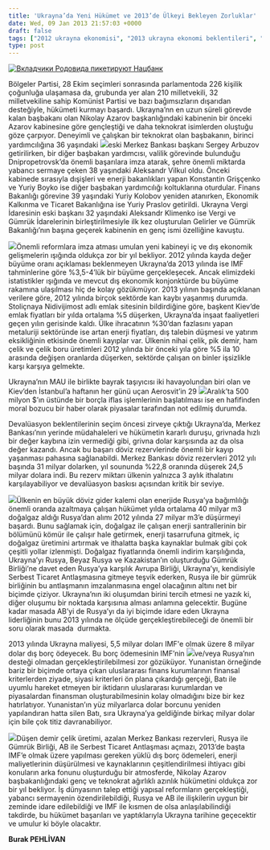 ```yaml
---
title: 'Ukrayna’da Yeni Hükümet ve 2013’de Ülkeyi Bekleyen Zorluklar'
date: Wed, 09 Jan 2013 21:57:03 +0000
draft: false
tags: ["2012 ukrayna ekonomisi", "2013 ukrayna ekonomi beklentileri", "AB Ukrayna Serbest Ticaret Antlaşması", "aerosivit", "Başbakan Nikolay Azarov", "Ekonomi", "parlamento seçimleri", "Politika", "Rusya Gümrük Birliği", "Sergey Arbuzov", "Ukrayna", "Ukrayna Ekonomisi", "Ukrayna hükümeti", "Ukrayna Merkez Bankası rezervleri", "Ukrayna parlamento seçimleri", "Uluslarası İlişkiler"]
type: post
---
```


[![Вкладчики Родовида пикетируют Нацбанк](https://burakpehlivan.org/wp-content/uploads/2013/01/ukraynada-yeni-hukumet-ve-2013de-ulkeyi-bekleyen-zorluklar.jpg)](https://burakpehlivan.org/1171/ukraynada-yeni-hukumet-ve-2013de-ulkeyi-bekleyen-zorluklar/%d0%b2%d0%ba%d0%bb%d0%b0%d0%b4%d1%87%d0%b8%d0%ba%d0%b8-%d1%80%d0%be%d0%b4%d0%be%d0%b2%d0%b8%d0%b4%d0%b0-%d0%bf%d0%b8%d0%ba%d0%b5%d1%82%d0%b8%d1%80%d1%83%d1%8e%d1%82-%d0%bd%d0%b0%d1%86%d0%b1%d0%b0/)

Bölgeler Partisi, 28 Ekim seçimleri sonrasında parlamentoda 226 kişilik çoğunluğa ulaşamasa da, grubunda yer alan 210 milletvekili, 32 milletvekiline sahip Komünist Partisi ve bazı bağımsızların dışarıdan desteğiyle, hükümeti kurmayı başardı. Ukrayna’nn en uzun süreli görevde kalan başbakanı olan Nikolay Azarov başkanlığındaki kabinenin bir önceki Azarov kabinesine göre gençleştiği ve daha teknokrat isimlerden oluştuğu göze çarpıyor. Deneyimli ve çalışkan bir teknokrat olan başbakanın, birinci yardımcılığına 36 yaşındaki ![](https://lh5.googleusercontent.com/-uvmB9Rs7xos/UO3lHq6TGoI/AAAAAAAADq4/EYy4wl4ZP2s/s400/5069-707673.jpg)eski Merkez Bankası başkanı Sergey Arbuzov getirilirken, bir diğer başbakan yardımcısı, valilik görevinde bulunduğu Dnipropetrovsk’da önemli başarılara imza atarak, şehre önemli miktarda yabancı sermaye çeken 38 yaşındaki Aleksandr Vilkul oldu. Önceki kabinede sırasıyla dışişleri ve enerji bakanlıkları yapan Konstantin Grişçenko ve Yuriy Boyko ise diğer başbakan yardımcılığı koltuklarına oturdular. Finans Bakanlığı görevine 39 yaşındaki Yuriy Kolobov yeniden atanırken, Ekonomik Kalkınma ve Ticaret Bakanlığına ise Yuriy Praslov getirildi. Ukrayna Vergi İdaresinin eski başkanı 32 yaşındaki Aleksandr Klimenko ise Vergi ve Gümrük İdarelerinin birleştirilmesiyle ilk kez oluşturulan Gelirler ve Gümrük Bakanlığı’nın başına geçerek kabinenin en genç ismi özelliğine kavuştu.

![](https://lh6.googleusercontent.com/-kKhYo1nj5PQ/UO3lIw6rAcI/AAAAAAAADrU/z90xugwmBXM/s468/big_4fcb440854083116dd7f4e021a2fade8.jpg)Önemli reformlara imza atması umulan yeni kabineyi iç ve dış ekonomik gelişmelerin ışığında oldukça zor bir yıl bekliyor. 2012 yılında kayda değer büyüme oranı açıklaması beklenmeyen Ukrayna’da 2013 yılında ise IMF tahminlerine göre %3,5-4’lük bir büyüme gerçekleşecek. Ancak elimizdeki istatistikler ışığında ve mevcut dış ekonomik konjonktürde bu büyüme rakamına ulaşılması hiç de kolay gözükmüyor. 2013 yılının başında açıklanan verilere göre, 2012 yılında birçok sektörde kan kaybı yaşanmış durumda. Stoliçnaya Nidivijimost adlı emlak sitesinin bildirdiğine göre, başkent Kiev’de emlak fiyatları bir yılda ortalama %5 düşerken, Ukrayna’da inşaat faaliyetleri geçen yılın gerisinde kaldı. Ülke ihracatının %30’dan fazlasını yapan metaluriji sektöründe ise artan enerji fiyatları, dış talebin düşmesi ve yatırım eksikliğinin etkisinde önemli kayıplar var. Ülkenin nihai çelik, pik demir, ham çelik ve çelik boru üretimleri 2012 yılında bir önceki yıla göre %5 ila 10 arasında değişen oranlarda düşerken, sektörde çalışan on binler işsizlikle karşı karşıya gelmekte.

Ukrayna’nın MAU ile birlikte bayrak taşıyıcısı iki havayolundan biri olan ve Kiev’den İstanbul’a haftanın her günü uçan Aerosvit’in 29 ![](https://lh5.googleusercontent.com/-d9ww2OAtzNk/UO3lJE_BjOI/AAAAAAAADrQ/VnFo0GxYSZY/s480/b%C3%B6lgeler-partisi.jpg)Aralık’ta 500 milyon $’ın üstünde bir borçla iflas işlemlerinin başlatılması ise en hafifinden moral bozucu bir haber olarak piyasalar tarafından not edilmiş durumda.

Devalüasyon beklentilerinin seçim öncesi zirveye çıktığı Ukrayna’da, Merkez Bankası’nın yerinde müdahaleleri ve hükümetin kararlı duruşu, grivnada hızlı bir değer kaybına izin vermediği gibi, grivna dolar karşısında az da olsa değer kazandı. Ancak bu başarı döviz rezervlerinde önemli bir kayıp yaşanması pahasına sağlanabildi. Merkez Bankası döviz rezervleri 2012 yılı başında 31 milyar dolarken, yıl soununda %22,8 oranında düşerek 24,5 milyar dolara indi. Bu rezerv miktarı ülkenin yalnızca 3 aylık ithalatını karşılayabiliyor ve devalüasyon baskısı açısından kritik bir seviye.

![](https://lh6.googleusercontent.com/-sZRXHXlscUw/UO3lIL1YmwI/AAAAAAAADrE/fV2_u5A4M74/s367/Ukraine-economy-overview-agriculture.jpg)Ülkenin en büyük döviz gider kalemi olan enerjide Rusya’ya bağımlılığı önemli oranda azaltmaya çalışan hükümet yılda ortalama 40 milyar m3 doğalgaz aldığı Rusya’dan alımı 2012 yılında 27 milyar m3’e düşürmeyi başardı. Bunu sağlamak için, doğalgaz ile çalışan enerji santrallerinin bir bölümünü kömür ile çalışır hale getirmek, enerji tasarrufuna gitmek, iç doğalgaz üretimini artırmak ve ithalatta başka kaynaklar bulmak gibi çok çeşitli yollar izlenmişti. Doğalgaz fiyatlarında önemli indirim karşılığında, Ukrayna’yı Rusya, Beyaz Rusya ve Kazakistan’ın oluşturduğu Gümrük Birliği’ne davet eden Rusya’ya karşılık Avrupa Birliği, Ukrayna’yı, kendisiyle Serbest Ticaret Antlaşmasına gitmeye teşvik ederken, Rusya ile bir gümrük birliğinin bu antlaşmanın imzalanmasına engel olacağının altını net bir biçimde çiziyor. Ukrayna’nın iki oluşumdan birini tercih etmesi ne yazık ki, diğer oluşumu bir noktada karşısınıa alması anlamına gelecektir. Bugüne kadar masada AB’yi de Rusya’yı da iyi biçimde idare eden Ukrayna liderliğinin bunu 2013 yılında ne ölçüde gerçekleştirebileceği de önemli bir soru olarak masada  durmakta.

2013 yılında Ukrayna maliyesi, 5,5 milyar doları IMF'e olmak üzere 8 milyar dolar dış borç ödeyecek. Bu borç ödemesinin IMF’nin ![](https://lh5.googleusercontent.com/-_g4qsvkcjYs/UO3lHgthizI/AAAAAAAADrA/uz5fSKyqPec/s640/823_b.jpg)ve/veya Rusya’nın desteği olmadan gerçekleştirilebilmesi zor gözüküyor. Yunanistan örneğinde bariz bir biçimde ortaya çıkan uluslararası finans kurumlarının finansal kriterlerden ziyade, siyasi kriterleri ön plana çıkardığı gerçeği, Batı ile uyumlu hareket etmeyen bir iktidarın uluslararası kurumlardan ve piyasalardan finansman oluşturabilmesinin kolay olmadığını bize bir kez hatırlatıyor. Yunanistan’ın yüz milyarlarca dolar borcunu yeniden yapılandıran hatta silen Batı, sıra Ukrayna’ya geldiğinde birkaç milyar dolar için bile çok titiz davranabiliyor.

![](https://lh4.googleusercontent.com/-1acM92QC7JQ/UO3lHntzW4I/AAAAAAAADq8/Gsx2hQngMg0/s500/1357636639_aerosvit.jpg)Düşen demir çelik üretimi, azalan Merkez Bankası rezervleri, Rusya ile Gümrük Birliği, AB ile Serbest Ticaret Antlaşması açmazı, 2013’de başta IMF’e olmak üzere yapılması gereken yüklü dış borç ödemeleri, enerji maliyetlerinin düşürülmesi ve kaynaklarının çeşitlendirilmesi ihtiyacı gibi konuların arka fonunu oluşturduğu bir atmosferde, Nikolay Azarov başbakanlığındaki genç ve teknokrat ağırlıklı azınlık hükümetini oldukça zor bir yıl bekliyor. İş dünyasının talep ettiği yapısal reformların gerçekleştiği, yabancı sermayenin özendirilebildiği, Rusya ve AB ile ilişkilerin uygun bir zeminde idare edilebildiği ve IMF ile kısmen de olsa anlaşılabilindiği takdirde, bu hükümet başarıları ve yaptıklarıyla Ukrayna tarihine geçecektir ve umulur ki böyle olacaktır.

**Burak PEHLİVAN**